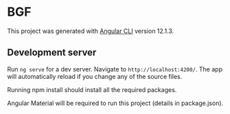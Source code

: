 # BGF

This project was generated with [Angular CLI](https://github.com/angular/angular-cli) version 12.1.3.

## Development server

Run `ng serve` for a dev server. Navigate to `http://localhost:4200/`. The app will automatically reload if you change any of the source files.

Running npm install should install all the required packages.

Angular Material will be required to run this project (details in package.json).

